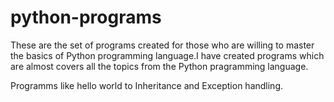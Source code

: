 # python-programs
These are the set of programs created for those who are willing to master the basics of Python programming language.I have created programs which are almost covers all the topics from the Python pragramming language.

Programms like hello world to Inheritance and Exception handling.
